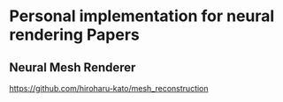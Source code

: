 # Personal implementation for neural rendering Papers

## Neural Mesh Renderer
https://github.com/hiroharu-kato/mesh_reconstruction